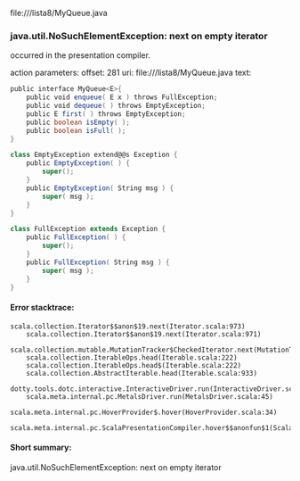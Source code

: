 file://<WORKSPACE>/lista8/MyQueue.java
### java.util.NoSuchElementException: next on empty iterator

occurred in the presentation compiler.

action parameters:
offset: 281
uri: file://<WORKSPACE>/lista8/MyQueue.java
text:
```scala
public interface MyQueue<E>{ 
    public void enqueue( E x ) throws FullException;  
    public void dequeue( ) throws EmptyException; 
    public E first( ) throws EmptyException;       
    public boolean isEmpty( ); 
    public boolean isFull( ); 
}

class EmptyException extend@@s Exception {
    public EmptyException( ) { 
        super(); 
    }
    public EmptyException( String msg ) { 
        super( msg ); 
    }
}

class FullException extends Exception {
    public FullException( ) { 
        super(); 
    }
    public FullException( String msg ) { 
        super( msg ); 
    }
}
```



#### Error stacktrace:

```
scala.collection.Iterator$$anon$19.next(Iterator.scala:973)
	scala.collection.Iterator$$anon$19.next(Iterator.scala:971)
	scala.collection.mutable.MutationTracker$CheckedIterator.next(MutationTracker.scala:76)
	scala.collection.IterableOps.head(Iterable.scala:222)
	scala.collection.IterableOps.head$(Iterable.scala:222)
	scala.collection.AbstractIterable.head(Iterable.scala:933)
	dotty.tools.dotc.interactive.InteractiveDriver.run(InteractiveDriver.scala:168)
	scala.meta.internal.pc.MetalsDriver.run(MetalsDriver.scala:45)
	scala.meta.internal.pc.HoverProvider$.hover(HoverProvider.scala:34)
	scala.meta.internal.pc.ScalaPresentationCompiler.hover$$anonfun$1(ScalaPresentationCompiler.scala:342)
```
#### Short summary: 

java.util.NoSuchElementException: next on empty iterator